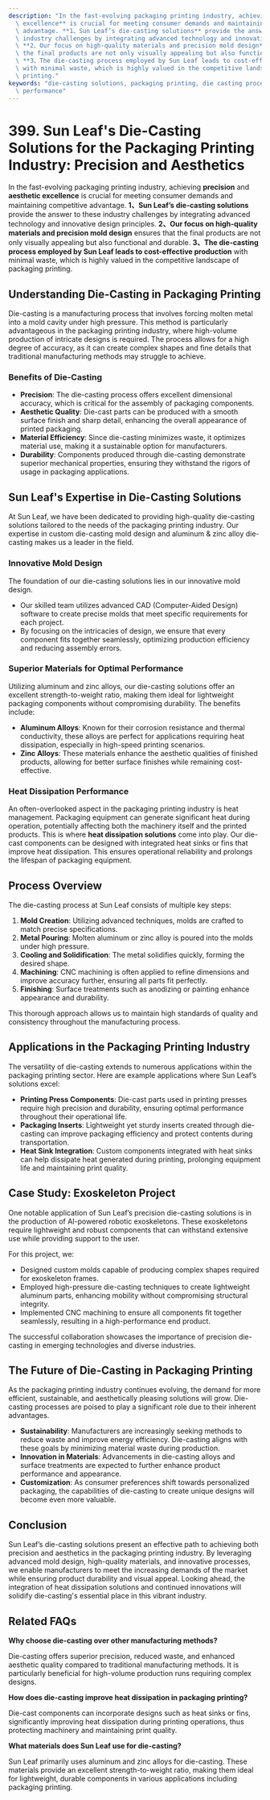 ```yaml
---
description: "In the fast-evolving packaging printing industry, achieving **precision** and **aesthetic\
  \ excellence** is crucial for meeting consumer demands and maintaining competitive\
  \ advantage. **1、Sun Leaf’s die-casting solutions** provide the answer to these\
  \ industry challenges by integrating advanced technology and innovative design principles.\
  \ **2、Our focus on high-quality materials and precision mold design** ensures that\
  \ the final products are not only visually appealing but also functional and durable.\
  \ **3、The die-casting process employed by Sun Leaf leads to cost-effective production**\
  \ with minimal waste, which is highly valued in the competitive landscape of packaging\
  \ printing."
keywords: "die-casting solutions, packaging printing, die casting process, heat dissipation\
  \ performance"
---
```

# 399. Sun Leaf's Die-Casting Solutions for the Packaging Printing Industry: Precision and Aesthetics

In the fast-evolving packaging printing industry, achieving **precision** and **aesthetic excellence** is crucial for meeting consumer demands and maintaining competitive advantage. **1、Sun Leaf’s die-casting solutions** provide the answer to these industry challenges by integrating advanced technology and innovative design principles. **2、Our focus on high-quality materials and precision mold design** ensures that the final products are not only visually appealing but also functional and durable. **3、The die-casting process employed by Sun Leaf leads to cost-effective production** with minimal waste, which is highly valued in the competitive landscape of packaging printing.

## Understanding Die-Casting in Packaging Printing

Die-casting is a manufacturing process that involves forcing molten metal into a mold cavity under high pressure. This method is particularly advantageous in the packaging printing industry, where high-volume production of intricate designs is required. The process allows for a high degree of accuracy, as it can create complex shapes and fine details that traditional manufacturing methods may struggle to achieve.

### Benefits of Die-Casting

- **Precision**: The die-casting process offers excellent dimensional accuracy, which is critical for the assembly of packaging components.
- **Aesthetic Quality**: Die-cast parts can be produced with a smooth surface finish and sharp detail, enhancing the overall appearance of printed packaging.
- **Material Efficiency**: Since die-casting minimizes waste, it optimizes material use, making it a sustainable option for manufacturers.
- **Durability**: Components produced through die-casting demonstrate superior mechanical properties, ensuring they withstand the rigors of usage in packaging applications.

## Sun Leaf's Expertise in Die-Casting Solutions

At Sun Leaf, we have been dedicated to providing high-quality die-casting solutions tailored to the needs of the packaging printing industry. Our expertise in custom die-casting mold design and aluminum & zinc alloy die-casting makes us a leader in the field. 

### Innovative Mold Design

The foundation of our die-casting solutions lies in our innovative mold design. 
- Our skilled team utilizes advanced CAD (Computer-Aided Design) software to create precise molds that meet specific requirements for each project. 
- By focusing on the intricacies of design, we ensure that every component fits together seamlessly, optimizing production efficiency and reducing assembly errors.

### Superior Materials for Optimal Performance

Utilizing aluminum and zinc alloys, our die-casting solutions offer an excellent strength-to-weight ratio, making them ideal for lightweight packaging components without compromising durability. The benefits include:
- **Aluminum Alloys**: Known for their corrosion resistance and thermal conductivity, these alloys are perfect for applications requiring heat dissipation, especially in high-speed printing scenarios.
- **Zinc Alloys**: These materials enhance the aesthetic qualities of finished products, allowing for better surface finishes while remaining cost-effective.

### Heat Dissipation Performance

An often-overlooked aspect in the packaging printing industry is heat management. Packaging equipment can generate significant heat during operation, potentially affecting both the machinery itself and the printed products. This is where **heat dissipation solutions** come into play. Our die-cast components can be designed with integrated heat sinks or fins that improve heat dissipation. This ensures operational reliability and prolongs the lifespan of packaging equipment.

## Process Overview

The die-casting process at Sun Leaf consists of multiple key steps:

1. **Mold Creation**: Utilizing advanced techniques, molds are crafted to match precise specifications.
2. **Metal Pouring**: Molten aluminum or zinc alloy is poured into the molds under high pressure.
3. **Cooling and Solidification**: The metal solidifies quickly, forming the desired shape.
4. **Machining**: CNC machining is often applied to refine dimensions and improve accuracy further, ensuring all parts fit perfectly.
5. **Finishing**: Surface treatments such as anodizing or painting enhance appearance and durability.

This thorough approach allows us to maintain high standards of quality and consistency throughout the manufacturing process.

## Applications in the Packaging Printing Industry

The versatility of die-casting extends to numerous applications within the packaging printing sector. Here are example applications where Sun Leaf’s solutions excel:

- **Printing Press Components**: Die-cast parts used in printing presses require high precision and durability, ensuring optimal performance throughout their operational life.
- **Packaging Inserts**: Lightweight yet sturdy inserts created through die-casting can improve packaging efficiency and protect contents during transportation.
- **Heat Sink Integration**: Custom components integrated with heat sinks can help dissipate heat generated during printing, prolonging equipment life and maintaining print quality.

## Case Study: Exoskeleton Project

One notable application of Sun Leaf’s precision die-casting solutions is in the production of AI-powered robotic exoskeletons. These exoskeletons require lightweight and robust components that can withstand extensive use while providing support to the user.

For this project, we:
- Designed custom molds capable of producing complex shapes required for exoskeleton frames.
- Employed high-pressure die-casting techniques to create lightweight aluminum parts, enhancing mobility without compromising structural integrity.
- Implemented CNC machining to ensure all components fit together seamlessly, resulting in a high-performance end product.

The successful collaboration showcases the importance of precision die-casting in emerging technologies and diverse industries.

## The Future of Die-Casting in Packaging Printing

As the packaging printing industry continues evolving, the demand for more efficient, sustainable, and aesthetically pleasing solutions will grow. Die-casting processes are poised to play a significant role due to their inherent advantages.

- **Sustainability**: Manufacturers are increasingly seeking methods to reduce waste and improve energy efficiency. Die-casting aligns with these goals by minimizing material waste during production.
- **Innovation in Materials**: Advancements in die-casting alloys and surface treatments are expected to further enhance product performance and appearance.
- **Customization**: As consumer preferences shift towards personalized packaging, the capabilities of die-casting to create unique designs will become even more valuable.

## Conclusion

Sun Leaf’s die-casting solutions present an effective path to achieving both precision and aesthetics in the packaging printing industry. By leveraging advanced mold design, high-quality materials, and innovative processes, we enable manufacturers to meet the increasing demands of the market while ensuring product durability and visual appeal. Looking ahead, the integration of heat dissipation solutions and continued innovations will solidify die-casting's essential place in this vibrant industry.

## Related FAQs

**Why choose die-casting over other manufacturing methods?**

Die-casting offers superior precision, reduced waste, and enhanced aesthetic quality compared to traditional manufacturing methods. It is particularly beneficial for high-volume production runs requiring complex designs.

**How does die-casting improve heat dissipation in packaging printing?**

Die-cast components can incorporate designs such as heat sinks or fins, significantly improving heat dissipation during printing operations, thus protecting machinery and maintaining print quality.

**What materials does Sun Leaf use for die-casting?**

Sun Leaf primarily uses aluminum and zinc alloys for die-casting. These materials provide an excellent strength-to-weight ratio, making them ideal for lightweight, durable components in various applications including packaging printing.
